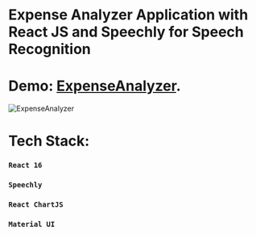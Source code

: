 # Expense Analyzer Application with React JS and Speechly for Speech Recognition 

# Demo: [ExpenseAnalyzer](https://mojtaba-shahverdi.github.io/ExpenseAnalyzer/).

![ExpenseAnalyzer](https://user-images.githubusercontent.com/91985158/206906746-25208da3-ec11-440a-a3de-2c680548bf46.png)

# Tech Stack:

### `React 16`
### `Speechly`
### `React ChartJS`
### `Material UI`


